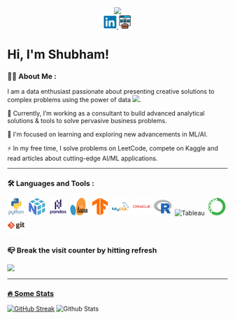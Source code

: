 <div id="header" align="center">
  <img src="https://github.com/garg9778/garg9778/blob/main/scaler-create-impact.gif" width="500"/>
</div>
<div id="badges" align="center">
  <a href="https://www.linkedin.com/in/garg9778/">
    <img src="https://github.com/devicons/devicon/blob/master/icons/linkedin/linkedin-original.svg" alt="LinkedIn Badge" width="30"/>
  <a target="_blank" rel="noopener noreferrer" href="https://garg9778.github.io/" width="30">
    <img src="https://github.com/garg9778/garg9778/blob/main/Portfolio.png" width="30">
</a>
</div> 
 <h1>
  Hi, I'm <b>Shubham!</b></h1>
</h1>


### 👨‍🎓 About Me :
I am a data enthusiast passionate about presenting creative solutions to complex problems using the power of data <img src="https://media.giphy.com/media/WUlplcMpOCEmTGBtBW/giphy.gif" width="30">.

:telescope: Currently, I’m working as a consultant to build advanced analytical solutions & tools to solve pervasive business problems.

:seedling: I'm focused on learning and exploring new advancements in ML/AI.

:zap: In my free time, I solve problems on LeetCode, compete on Kaggle and read articles about cutting-edge AI/ML applications.

---

### 🛠️ Languages and Tools :
<div>
  <img src="https://github.com/devicons/devicon/blob/master/icons/python/python-original-wordmark.svg" title="Python" alt="Python" width="40" height="40"/>&nbsp;
  <img src="https://github.com/devicons/devicon/blob/master/icons/numpy/numpy-original.svg" title="Numpy" alt="Numpy" width="40" height="40"/>&nbsp;
  <img src="https://github.com/devicons/devicon/blob/master/icons/pandas/pandas-original-wordmark.svg" title="Pandas" alt="Pandas" width="40" height="40"/>&nbsp;
  <img src="https://github.com/scikit-learn/scikit-learn/blob/main/doc/logos/scikit-learn-logo-without-subtitle.svg" title="Scikit-learn" alt="Scikit-learn" width="40" height="40"/>&nbsp; 
  <img src="https://github.com/devicons/devicon/blob/master/icons/tensorflow/tensorflow-original.svg" title="Tensorflow" alt="Tensorflow" width="40" height="40"/>&nbsp;
  <img src="https://github.com/devicons/devicon/blob/master/icons/mysql/mysql-original-wordmark.svg" title="MySQL"  alt="MySQL" width="40" height="40"/>&nbsp;
  <img src="https://github.com/devicons/devicon/blob/master/icons/oracle/oracle-original.svg" title="MySQL"  alt="MySQL" width="40" height="40"/>&nbsp;
  <img src="https://github.com/devicons/devicon/blob/master/icons/r/r-original.svg" title="R" alt="R" width="40" height="40"/>&nbsp;
  <img src="https://cdn.worldvectorlogo.com/logos/tableau-software.svg" title="Tableau"  alt="Tableau" width="40" height="40"/>&nbsp;
  <img src="https://github.com/devicons/devicon/blob/master/icons/anaconda/anaconda-original.svg" title="Anaconda"  alt="Anaconda" width="40" height="40"/>&nbsp;
  <img src="https://github.com/devicons/devicon/blob/master/icons/git/git-original-wordmark.svg" title="Git" **alt="Git" width="40" height="40"/>
</div>

### 📪 Break the visit counter by hitting refresh
<a target="_blank" rel="noopener noreferrer" href="https://github.com/additanwar">
    <img src="https://profile-counter.glitch.me/garg9778/count.svg" />
</div>

--- 

### 🔥 Some Stats
[![GitHub Streak](http://github-readme-streak-stats.herokuapp.com?user=garg9778&theme=dark)](https://git.io/streak-stats)
![Github Stats](https://github-readme-stats.vercel.app/api?username=garg9778&show_icons=true&theme=dark)
